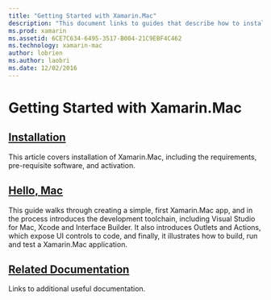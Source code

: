 ```yaml
---
title: "Getting Started with Xamarin.Mac"
description: "This document links to guides that describe how to install Xamarin.Mac and provide a walkthrough of how to build a sample Xamarin.Mac app."
ms.prod: xamarin
ms.assetid: 6CE7C634-6495-3517-B004-21C9EBF4C462
ms.technology: xamarin-mac
author: lobrien
ms.author: laobri
ms.date: 12/02/2016
---
```


# Getting Started with Xamarin.Mac

## [Installation](~/mac/get-started/installation.md)

This article covers installation of Xamarin.Mac, including the requirements, pre-requisite software, and activation.

## [Hello, Mac](~/mac/get-started/hello-mac.md)

This guide walks through creating a simple, first Xamarin.Mac app, and in the process introduces the development toolchain, including Visual Studio for Mac, Xcode and Interface Builder. It also introduces Outlets and Actions, which expose UI controls to code, and finally, it illustrates how to build, run and test a Xamarin.Mac application.

## [Related Documentation](~/mac/get-started/related.md)

Links to additional useful documentation.
